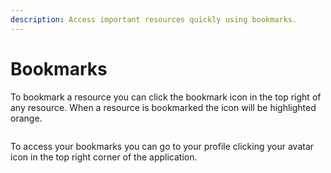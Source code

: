 ```yaml
---
description: Access important resources quickly using bookmarks.
---
```


# Bookmarks

To bookmark a resource you can click the bookmark icon in the top right of any resource. When a resource is bookmarked the icon will be highlighted orange.

<figure><img src="https://secoda-public-media-assets.s3.amazonaws.com/image (17) (1).png" alt=""><figcaption></figcaption></figure>

To access your bookmarks you can go to your profile clicking your avatar icon in the top right corner of the application.

<figure><img src="https://secoda-public-media-assets.s3.amazonaws.com/image (16) (1) (1).png" alt=""><figcaption></figcaption></figure>
